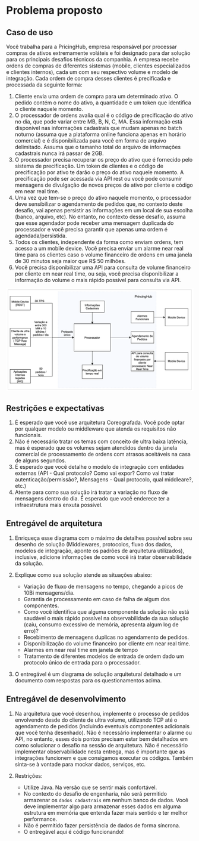# Problema proposto

## Caso de uso
Você trabalha para a PricingHub, empresa responsável por processar compras de ativos extremamente voláteis e foi designado para dar solução para os principais desafios técnicos da companhia. A empresa recebe ordens de compras de diferentes sistemas (mobile, clientes especializados e clientes internos), cada um com seu respectivo volume e modelo de integração. Cada ordem de compra desses clientes é precificada e processada da seguinte forma:
1. Cliente envia uma ordem de compra para um determinado ativo. O pedido contém o nome do ativo, a quantidade e um token que identifica o cliente naquele momento.
2. O processador de ordens avalia qual é o código de precificação do ativo no dia, que pode variar entre MB, B, N, C, MA. Essa informação está disponível nas informações cadastrais que mudam apenas no batch noturno (assuma que a plataforma online funciona apenas em horário comercial) e é disponibilizada para você em forma de arquivo delimitado. Assuma que o tamanho total do arquivo de informações cadastrais nunca irá passar de 2GB.
3. O processador precisa recuperar os preço do ativo que é fornecido pelo sistema de precificação. Um token de clientes e o código de precificação por ativo te darão o preço do ativo naquele momento. A precificação pode ser acessada via API rest ou você pode consumir mensagens de divulgação de novos preços de ativo por cliente e código em near real time.
4. Uma vez que tem-se o preço do ativo naquele momento, o processador deve sensibilizar o agendamento de pedidos que, no contexto deste desafio, vai apenas persistir as informações em um local de sua escolha (banco, arquivo, etc). No entanto, no contexto desse desafio, assuma que esse agendador pode receber uma mensagem duplicada do processador e você precisa garantir que apenas uma ordem é agendada/persistida.
5. Todos os clientes, independente da forma como enviam ordens, tem acesso a um mobile device. Você precisa enviar um alarme near real time para os clientes caso o volume financeiro de ordens em uma janela de 30 minutos seja maior que R$ 50 milhões.
6. Você precisa disponibilizar uma API para consulta de volume financeiro por cliente em near real time, ou seja, você precisa disponibilizar a informação do volume o mais rápido possível para consulta via API.

![Diagrama do desafio](images/challenge-diagram.png)

## Restrições e expectativas
1. É esperado que você use arquitetura Coreografada. Você pode optar por qualquer modelo ou middleware que atenda os requisitos não funcionais.
2. Não é necessário tratar os temas com conceito de ultra baixa latência, mas é esperado que os volumes sejam atendidos dentro da janela comercial de processamento de ordens com atrasos aceitáveis na casa de alguns segundos.
3. É esperado que você detalhe o modelo de integração com entidades externas (API - Qual protocolo? Como vai expor? Como vai tratar autenticação/permissão?, Mensagens - Qual protocolo, qual middleare?, etc.)
4. Atente para como sua solução irá tratar a variação no fluxo de mensagens dentro do dia. É esperado que você enderece ter a infraestrutura mais enxuta possível.

## Entregável de arquitetura
1. Enriqueça esse diagrama com o máximo de detalhes possível sobre seu desenho de solução (Middlewares, protocolos, fluxo dos dados, modelos de integração, aponte os padrões de arquitetura utilizados), inclusive, adicione informações de como você irá tratar observabilidade da solução.

2. Explique como sua solução atende as situações abaixo:
    - Variação de fluxo de mensagens no tempo, chegando a picos de 10Bi mensagens/dia.
    - Garantia de processamento em caso de falha de algum dos componentes.
    - Como você identifica que alguma componente da solução não está saudável o mais rápido possível na observabilidade da sua solução (caiu, consumo excessivo de memória, apresenta algum log de erro)?
    - Recebimento de mensagens duplicas no agendamento de pedidos.
    - Disponibilização do volume financeiro por cliente em near real time.
    - Alarmes em near real time em janela de tempo
    - Tratamento de diferentes modelos de entrada de ordem dado um protocolo único de entrada para o processador.

3. O entregável é um diagrama de solução arquitetural detalhado e um documento com respostas para os questionamentos acima.

## Entregável de desenvolvimento
1. Na arquitetura que você desenhou, implemente o processo de pedidos envolvendo desde do cliente de ultra volume, utilizando TCP até o agendamento de pedidos (incluindo eventuais componentes adicionais que você tenha desenhado). Não é necessário implementar o alarme ou API, no entanto, esses dois pontos precisam estar bem detalhados em como solucionar o desafio na sessão de arquitetura. Não é necessário implementar observabilidade nesta entrega, mas é importante que as integrações funcionem e que consigamos executar os códigos. Também sinta-se à vontade para mockar dados, serviços, etc.

2. Restrições:
    - Utilize Java. Na versão que se sentir mais confortável.
    - No contexto do desafio de engenharia, não será permitido armazenar os `dados cadastrais` em nenhum banco de dados. Você deve implementar algo para armazenar esses dados em alguma estrutura em memória que entenda fazer mais sentido e ter melhor performance.
    - Não é permitido fazer persistência de dados de forma síncrona. 
    - O entregável aqui é código funcionando!
